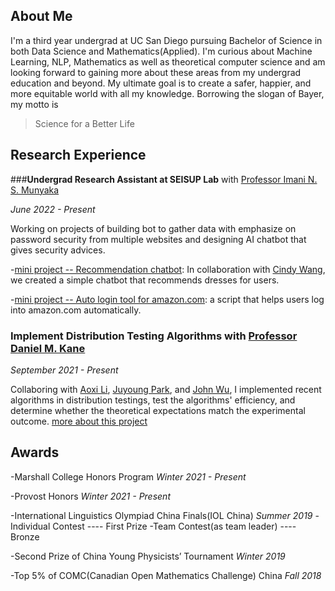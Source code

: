 ## About Me
I'm a third year undergrad at UC San Diego pursuing Bachelor of Science in both Data Science and Mathematics(Applied). I'm curious about Machine Learning, NLP, Mathematics as well as theoretical computer science and am looking forward to gaining more about these areas from my undergrad education and beyond. My ultimate goal is to create a safer, happier, and more equitable world with all my knowledge. Borrowing the slogan of Bayer, my motto is
>Science for a Better Life



## Research Experience

###**Undergrad Research Assistant at SEISUP Lab** with [Professor Imani N. S. Munyaka](https://www.imanimunyaka.com/)

_June 2022 - Present_

Working on projects of building bot to gather data with emphasize on password security from multiple websites and designing AI chatbot that gives security advices.

-[mini project -- Recommendation chatbot](https://github.com/wantingmao01/dress_recommendation-chatbot): In collaboration with [Cindy Wang](xiw013@ucsd.edu), we created a simple chatbot that recommends dresses for users.

-[mini project -- Auto login tool for amazon.com](https://github.com/wantingmao01/amazon_auto_signin): a script that helps users log into amazon.com automatically.


### **Implement Distribution Testing Algorithms** with [Professor Daniel M. Kane](https://cseweb.ucsd.edu/~dakane/)

_September 2021 - Present_

Collaboring with [Aoxi Li](aoli@ucsd.edu), [Juyoung Park](jup023@ucsd.edu), and [John Wu](jjw004@ucsd.edu), I implemented recent algorithms in distribution testings, test the algorithms' efficiency, and determine whether the theoretical expectations match the experimental outcome.
[more about this project](https://github.com/wujjohn/Implementation-of-Distribution-Testing-Algorithms)


## Awards

-Marshall College Honors Program _Winter 2021 - Present_

-Provost Honors _Winter 2021 - Present_

-International Linguistics Olympiad China Finals(IOL China) _Summer 2019_
    -Individual Contest ---- First Prize
    -Team Contest(as team leader) ---- Bronze
    
-Second Prize of China Young Physicists’ Tournament _Winter 2019_

-Top 5% of COMC(Canadian Open Mathematics Challenge) China _Fall 2018_

